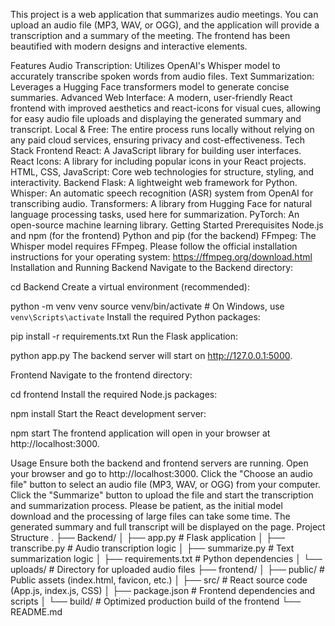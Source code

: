 This project is a web application that summarizes audio meetings. You can upload an audio file (MP3, WAV, or OGG), and the application will provide a transcription and a summary of the meeting. The frontend has been beautified with modern designs and interactive elements.

Features
Audio Transcription: Utilizes OpenAI's Whisper model to accurately transcribe spoken words from audio files.
Text Summarization: Leverages a Hugging Face transformers model to generate concise summaries.
Advanced Web Interface: A modern, user-friendly React frontend with improved aesthetics and react-icons for visual cues, allowing for easy audio file uploads and displaying the generated summary and transcript.
Local & Free: The entire process runs locally without relying on any paid cloud services, ensuring privacy and cost-effectiveness.
Tech Stack
Frontend
React: A JavaScript library for building user interfaces.
React Icons: A library for including popular icons in your React projects.
HTML, CSS, JavaScript: Core web technologies for structure, styling, and interactivity.
Backend
Flask: A lightweight web framework for Python.
Whisper: An automatic speech recognition (ASR) system from OpenAI for transcribing audio.
Transformers: A library from Hugging Face for natural language processing tasks, used here for summarization.
PyTorch: An open-source machine learning library.
Getting Started
Prerequisites
Node.js and npm (for the frontend)
Python and pip (for the backend)
FFmpeg: The Whisper model requires FFmpeg. Please follow the official installation instructions for your operating system: https://ffmpeg.org/download.html
Installation and Running
Backend
Navigate to the Backend directory:

cd Backend
Create a virtual environment (recommended):

python -m venv venv
source venv/bin/activate  # On Windows, use `venv\Scripts\activate`
Install the required Python packages:

pip install -r requirements.txt
Run the Flask application:

python app.py
The backend server will start on http://127.0.0.1:5000.

Frontend
Navigate to the frontend directory:

cd frontend
Install the required Node.js packages:

npm install
Start the React development server:

npm start
The frontend application will open in your browser at http://localhost:3000.

Usage
Ensure both the backend and frontend servers are running.
Open your browser and go to http://localhost:3000.
Click the "Choose an audio file" button to select an audio file (MP3, WAV, or OGG) from your computer.
Click the "Summarize" button to upload the file and start the transcription and summarization process.
Please be patient, as the initial model download and the processing of large files can take some time.
The generated summary and full transcript will be displayed on the page.
Project Structure
.
├── Backend/
│   ├── app.py              # Flask application
│   ├── transcribe.py       # Audio transcription logic
│   ├── summarize.py        # Text summarization logic
│   ├── requirements.txt    # Python dependencies
│   └── uploads/            # Directory for uploaded audio files
├── frontend/
│   ├── public/             # Public assets (index.html, favicon, etc.)
│   ├── src/                # React source code (App.js, index.js, CSS)
│   ├── package.json        # Frontend dependencies and scripts
│   └── build/              # Optimized production build of the frontend
└── README.md
